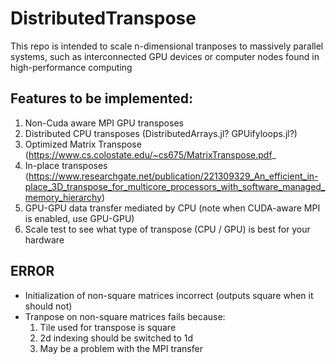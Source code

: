 # DistributedTranspose
This repo is intended to scale n-dimensional tranposes to massively parallel systems, such as interconnected GPU devices or computer nodes found in high-performance computing

## Features to be implemented:
1. Non-Cuda aware MPI GPU transposes
2. Distributed CPU transposes (DistributedArrays.jl? GPUifyloops.jl?)
3. Optimized Matrix Transpose (https://www.cs.colostate.edu/~cs675/MatrixTranspose.pdf_
4. In-place transposes (https://www.researchgate.net/publication/221309329_An_efficient_in-place_3D_transpose_for_multicore_processors_with_software_managed_memory_hierarchy)
5. GPU-GPU data transfer mediated by CPU (note when CUDA-aware MPI is enabled, use GPU-GPU)
6. Scale test to see what type of transpose (CPU / GPU) is best for your hardware

## ERROR
- Initialization of non-square matrices incorrect (outputs square when it should not)
- Tranpose on non-square matrices fails because:
    1. Tile used for transpose is square
    2. 2d indexing should be switched to 1d
    3. May be a problem with the MPI transfer
